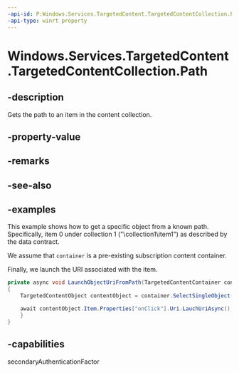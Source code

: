 ```yaml
---
-api-id: P:Windows.Services.TargetedContent.TargetedContentCollection.Path
-api-type: winrt property
---
```


<!-- Property syntax.
public string Path { get; }
-->

# Windows.Services.TargetedContent.TargetedContentCollection.Path

## -description

Gets the path to an item in the content collection.

## -property-value

## -remarks

## -see-also

## -examples

This example shows how to get a specific object from a known path. Specifically, item 0 under collection 1 ("\collection1\item1") as described by the data contract.

We assume that `container` is a pre-existing subscription content container.

Finally, we launch the URI associated with the item.

```csharp
private async void LaunchObjectUriFromPath(TargetedContentContainer container)
{
    TargetedContentObject contentObject = container.SelectSingleObject("//collection[1]/item[0]");

    await contentObject.Item.Properties["onClick"].Uri.LauchUriAsync();
    }
}
```

## -capabilities

secondaryAuthenticationFactor
